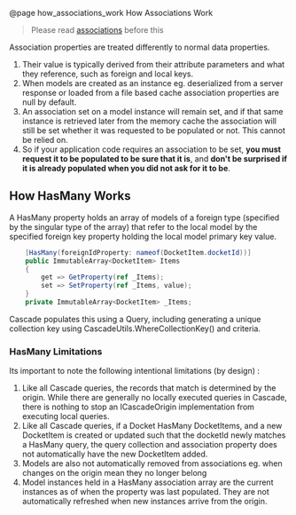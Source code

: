 @page how_associations_work How Associations Work

> Please read [associations](#associations) before this

Association properties are treated differently to normal data properties.

1. Their value is typically derived from their attribute parameters and what they reference, such as foreign and local keys.
2. When models are created as an instance eg. deserialized from a server response or loaded from a file based cache association properties are null by default.
3. An association set on a model instance will remain set, and if that same instance is retrieved later from the memory cache the association will still
   be set whether it was requested to be populated or not. This cannot be relied on.
4. So if your application code requires an association to be set, **you must request it to be populated to be sure that it is**, and **don't be surprised if it is
   already populated when you did not ask for it to be**.

## How HasMany Works

A HasMany property holds an array of models of a foreign type (specified by the singular type of the array) that refer to the local model by
the specified foreign key property holding the local model primary key value.

```csharp
    [HasMany(foreignIdProperty: nameof(DocketItem.docketId))]
    public ImmutableArray<DocketItem> Items
    {
        get => GetProperty(ref _Items);
        set => SetProperty(ref _Items, value);
    }
    private ImmutableArray<DocketItem> _Items;
```

Cascade populates this using a Query, including generating a unique collection key using CascadeUtils.WhereCollectionKey() and criteria.

### HasMany Limitations

Its important to note the following intentional limitations (by design) :

1. Like all Cascade queries, the records that match is determined by the origin. While there are generally no locally executed queries in Cascade, there is nothing to stop an ICascadeOrigin implementation from executing local queries.
2. Like all Cascade queries, if a Docket HasMany DocketItems, and a new DocketItem is created or updated such that the docketId newly matches a HasMany query, the query collection and association property does not automatically have the new DocketItem added. 
3. Models are also not automatically removed from associations eg. when changes on the origin mean they no longer belong  
4. Model instances held in a HasMany association array are the current instances as of when the property was last populated. They are not automatically refreshed when new instances arrive from the origin.

